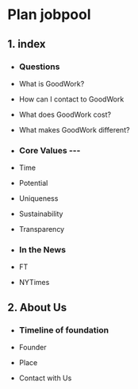 # Plan jobpool

## 1. index

- ### Questions
- What is GoodWork?
- How can I contact to GoodWork
- What does GoodWork cost?
- What makes GoodWork different?

- ### Core Values ---
- Time 
- Potential
- Uniqueness
- Sustainability
- Transparency  
- ### In the News
- FT
- NYTimes

<!-- - ### How is it works?

    1. Yeni bir ilan açıp videoda istediğiniz soruları yazın, video süresine limit kurun  -> pause icon
    2. Videolar satesinde aradığınızı kısa zamanda bulun -> clock icon
    3. Kişi işini bitirdikten sonra puanlayın -> star icon
    4. Zamanla yapay zeka sizinle aynı fikirde özellikler arayan insanların seçtiklerini size göstermeye başlayacak neural network aracılığıyla -> brain

    1. Videonuzu kaydedin -> a camera icon
    -- Easy and fast -> running human -->





## 2. About Us

- ### Timeline of foundation 


- Founder

- Place

- Contact with Us




